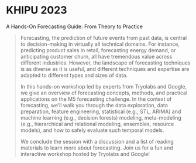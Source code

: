 # KHIPU 2023

A Hands-On Forecasting Guide: From Theory to Practice

> Forecasting, the prediction of future events from past data, is central to decision-making in virtually all technical domains. For instance, predicting product sales in retail, forecasting energy demand, or anticipating customer churn, all have tremendous value across different industries. However, the landscape of forecasting techniques is as diverse as it is useful, and different techniques and expertise are adapted to different types and sizes of data.
>
> In this hands-on workshop led by experts from Tryolabs and Google, we give an overview of forecasting concepts, methods, and practical applications on the M5 forecasting challenge. In the context of forecasting, we’ll walk you through the data exploration, data preparation, feature engineering, statistical (e.g., STL, ARIMA) and machine learning (e.g., decision forests) modeling, meta-modeling (e.g., hierarchical and relational modeling, ensembles, resource models), and how to safely evaluate such temporal models.
>
> We conclude the session with a discussion and a list of reading materials to learn more about forecasting. Join us for a fun and interactive workshop hosted by Tryolabs and Google!
